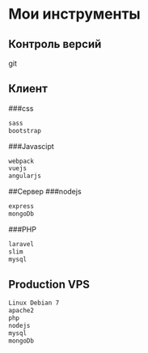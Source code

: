# Мои инструменты

## Контроль версий
git

## Клиент
###css
```BASH
sass
bootstrap
```

###Javascipt
```BASH
webpack
vuejs
angularjs
```

##Сервер
###nodejs
```BASH
express
mongoDb
```

###PHP
```BASH
laravel
slim
mysql
```

## Production VPS 
```Bash
Linux Debian 7
apache2
php
nodejs
mysql
mongoDb
```


